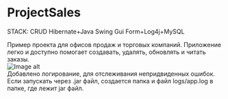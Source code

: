 # ProjectSales
STACK: CRUD Hibernate+Java Swing Gui Form+Log4j+MySQL

Пример проекта для офисов продаж и торговых компаний. Приложение легко и доступно помогает
создавать, удалять, обновлять и читать заказы. 
<br>
![Image alt](https://github.com/pkhramov11/projectsale/raw/master/pic1.JPG)
<br>
Добавлено логирование, для отслеживания непридвиденных ошибок. Если запускать через
.jar файл, создается папка и файл logs/app.log в папке, где лежит jar файл.
